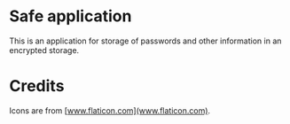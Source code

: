 # Safe application

This is an application for storage of passwords and other information in an encrypted storage.

# Credits

Icons are from [www.flaticon.com](www.flaticon.com).